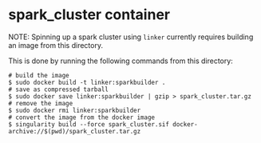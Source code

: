 # spark_cluster container
NOTE: Spinning up a spark cluster using `linker` currently requires building an image from this directory.

This is done by running the following commands from this directory:

```
# build the image
$ sudo docker build -t linker:sparkbuilder .
# save as compressed tarball
$ sudo docker save linker:sparkbuilder | gzip > spark_cluster.tar.gz
# remove the image
$ sudo docker rmi linker:sparkbuilder
# convert the image from the docker image
$ singularity build --force spark_cluster.sif docker-archive://$(pwd)/spark_cluster.tar.gz
```